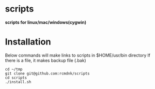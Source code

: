 scripts
=======

**scripts for linux/mac/windows(cygwin)**

# Installation

Below commands will make links to scripts in $HOME/usr/bin directory
If there is a file, it makes backup file (.bak)

    cd ~/tmp
    git clone git@github.com:rcmdnk/scripts
    cd scripts
    ./install.sh
